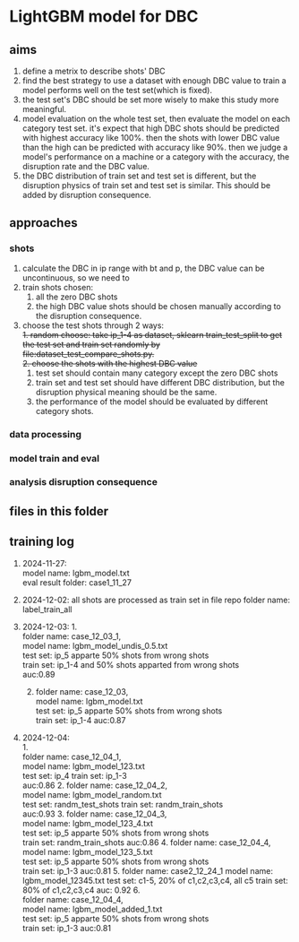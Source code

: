 # LightGBM model for DBC
## aims
1. define a metrix to describe shots' DBC
2. find the best strategy to use a dataset with enough DBC value to train a model
performs well on the test set(which is fixed).
3. the test set's DBC should be set more wisely to make this study more meaningful.
4. model evaluation on the whole test set, then evaluate the model on each category
   test set. it's expect that high DBC shots should be predicted with highest accuracy 
like 100%. then the shots with lower DBC value than the high can be predicted with
accuracy like 90%. then we judge a model's performance on a machine or a category 
with the accuracy, the disruption rate and the DBC value.
5. the DBC distribution of train set and test set is different, but the disruption
physics of train set and test set is similar. This should be added by disruption 
consequence.
 
## approaches
### shots
1. calculate the DBC in ip range with bt and p, the DBC value can be uncontinuous,
so we need to
2. train shots chosen:
   1. all the zero DBC shots
   2. the high DBC value shots should be chosen manually according to the disruption
   consequence.
3. choose the test shots through 2 ways:  
    ~~1. random choose: take ip_1-4 as dataset, sklearn train_test_split to get the test set
   and train set randomly by file:dataset_test_compare_shots.py.~~  
    ~~2. choose the shots with the highest DBC value~~
    1. test set should contain many category except the zero DBC shots
   2. train set and test set should have different DBC distribution, but the disruption
   physical meaning should be the same.
   3. the performance of the model should be evaluated by different category shots.
### data processing
### model train and eval
### analysis disruption consequence

## files in this folder
## training log
1. 2024-11-27:  
 model name: lgbm_model.txt  
eval result folder: case1_11_27
2. 2024-12-02:
all shots are processed as train set in file repo folder name: label_train_all
3. 2024-12-03: 
   1.  
       folder name: case_12_03_1,   
       model name: lgbm_model_undis_0.5.txt  
       test set: ip_5 apparte 50% shots from wrong shots  
       train set: ip_1-4 and 50% shots apparted from wrong shots  
        auc:0.89
   
   2. 
       folder name: case_12_03,  
       model name: lgbm_model.txt  
       test set: ip_5 apparte 50% shots from wrong shots  
       train set: ip_1-4 
        auc:0.87
4. 2024-12-04:  
   1.  
       folder name: case_12_04_1,  
       model name: lgbm_model_123.txt  
       test set: ip_4 
       train set: ip_1-3  
        auc:0.86
   2. 
       folder name: case_12_04_2,  
       model name: lgbm_model_random.txt  
       test set: randm_test_shots
       train set: randm_train_shots  
        auc:0.93
   3. 
       folder name: case_12_04_3,  
       model name: lgbm_model_123_4.txt  
       test set: ip_5 apparte 50% shots from wrong shots  
       train set: randm_train_shots
        auc:0.86
   4. 
       folder name: case_12_04_4,  
       model name: lgbm_model_123_5.txt  
       test set: ip_5 apparte 50% shots from wrong shots  
       train set: ip_1-3 
        auc:0.81
   5. 
        folder name: case2_12_24_1
        model name: lgbm_model_12345.txt
        test set: c1-5, 20% of c1,c2,c3,c4, all c5
        train set: 80% of c1,c2,c3,c4
        auc: 0.92
   6.  
       folder name: case_12_04_4,  
       model name: lgbm_model_added_1.txt  
       test set: ip_5 apparte 50% shots from wrong shots  
       train set: ip_1-3 
        auc:0.81

 

